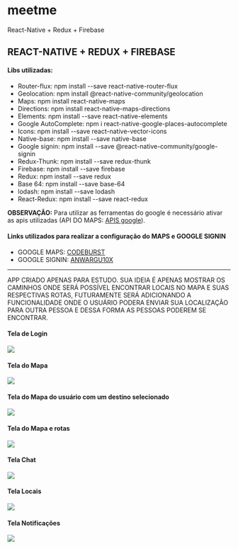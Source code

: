 # meetme
React-Native + Redux + Firebase

<h2>REACT-NATIVE + REDUX + FIREBASE</h2>
<h4>Libs utilizadas:</h4>
<ul>
  <li>Router-flux: npm install --save react-native-router-flux</li>
  <li>Geolocation: npm install @react-native-community/geolocation </li>
  <li>Maps: npm install react-native-maps</li>
  <li>Directions: npm install react-native-maps-directions</li>
  <li>Elements: npm install --save react-native-elements</li>
  <li>Google AutoComplete: npm i react-native-google-places-autocomplete</li>
  <li>Icons: npm install --save react-native-vector-icons</li>
  <li>Native-base: npm install --save native-base</li>
  <li>Google signin: npm install --save @react-native-community/google-signin</li>
  <li>Redux-Thunk: npm install --save redux-thunk</li>
  <li>Firebase: npm install --save firebase</li>
  <li>Redux: npm install --save redux</li>
  <li>Base 64: npm install --save base-64</li>
  <li>lodash: npm install --save lodash</li>
  <li>React-Redux: npm install --save react-redux</li>
</ul>  

<b>OBSERVAÇÃO:</b> Para utilizar as ferramentas do google é necessário ativar as apis utilizadas (API DO MAPS: <a href="https://console.developers.google.com/apis">APIS google</a>).

<h4>Links utilizados para realizar a configuração do MAPS e GOOGLE SIGNIN</h4>
<ul>
  <li>GOOGLE MAPS: <a href="https://codeburst.io/react-native-google-map-with-react-native-maps-572e3d3eee14"> CODEBURST </a></li>
  <li>GOOGLE SIGNIN: <a href="https://dev.to/anwargul0x/get-started-with-react-native-google-sign-in-18i5"> ANWARGU10X </a> </li>
</ul>

-------------------------------------------------------------------------------------------------------------------------------------

APP CRIADO APENAS PARA ESTUDO. SUA IDEIA É APENAS MOSTRAR OS CAMINHOS ONDE SERÁ POSSÍVEL ENCONTRAR LOCAIS NO MAPA E SUAS RESPECTIVAS ROTAS,
FUTURAMENTE SERÁ ADICIONANDO A FUNCIONALIDADE ONDE O USUÁRIO PODERA ENVIAR SUA LOCALIZAÇÃO PARA OUTRA PESSOA E DESSA FORMA AS PESSOAS PODEREM
SE ENCONTRAR.

<h4>Tela de Login</h4>
<img src="https://user-images.githubusercontent.com/11637810/84506776-bee6a280-acb7-11ea-8ea3-4d5e1481d838.PNG">
<h4>Tela do Mapa</h4>
<img src="https://user-images.githubusercontent.com/11637810/84506805-ca39ce00-acb7-11ea-843b-3d8906cf6d1f.PNG">
<h4>Tela do Mapa do usuário com um destino selecionado</h4>
<img src="https://user-images.githubusercontent.com/11637810/84506848-da51ad80-acb7-11ea-9411-b867fd1d417e.PNG">
<h4>Tela do Mapa e rotas</h4>
<img src="https://user-images.githubusercontent.com/11637810/84507001-14bb4a80-acb8-11ea-9bcb-57ac28a668d9.png">
<h4>Tela Chat</h4>
<img src="https://user-images.githubusercontent.com/11637810/84506890-e89fc980-acb7-11ea-9ece-55b04e39757b.PNG">
<h4>Tela Locais</h4>
<img src="https://user-images.githubusercontent.com/11637810/84506952-fd7c5d00-acb7-11ea-9850-26ac80baf729.PNG">
<h4>Tela Notificações</h4>
<img src="https://user-images.githubusercontent.com/11637810/84506982-09681f00-acb8-11ea-98b9-a9ad274f0f50.PNG">








